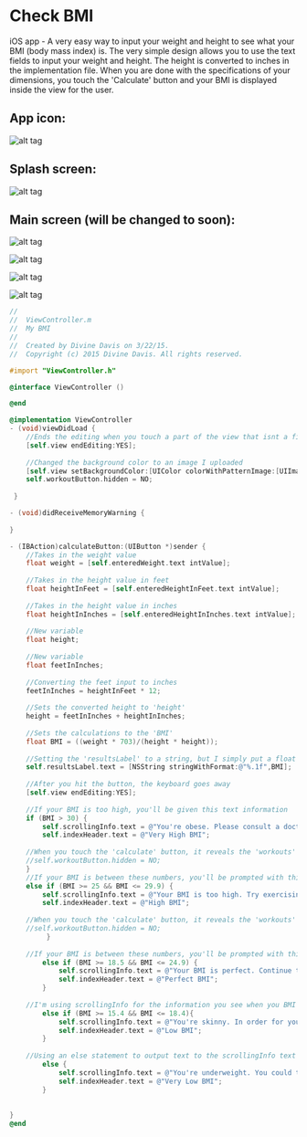 # Check BMI
iOS app - A very easy way to input your weight and height to see what your BMI (body mass index) is. The very simple design allows you to use the text fields to input your weight and height. The height is converted to inches in the implementation file. When you are done with the specifications of your dimensions, you touch the 'Calculate' button and your BMI is displayed inside the view for the user. 

## App icon:
![alt tag](https://github.com/divinedavis/Check-BMI/blob/master/Icons%20all%20dimensions/1024x1024.png)

## Splash screen:
![alt tag](https://github.com/divinedavis/Check-BMI/blob/master/Splash%20screens/750x1334.png)

## Main screen (will be changed to soon):

![alt tag](https://github.com/divinedavis/Check-BMI/blob/master/Screen%20shots/Screen%20Shot%202015-07-08%20at%204.30.34%20PM.png)

![alt tag](https://github.com/divinedavis/Check-BMI/blob/master/Screen%20shots/Screen%20Shot%202015-07-08%20at%204.30.54%20PM.png)

![alt tag](https://github.com/divinedavis/Check-BMI/blob/master/Screen%20shots/Screen%20Shot%202015-07-08%20at%204.31.37%20PM.png)

![alt tag](https://github.com/divinedavis/Check-BMI/blob/master/Screen%20shots/Screen%20Shot%202015-07-08%20at%204.32.03%20PM.png)
```objective-c
//
//  ViewController.m
//  My BMI
//
//  Created by Divine Davis on 3/22/15.
//  Copyright (c) 2015 Divine Davis. All rights reserved.

#import "ViewController.h"

@interface ViewController ()

@end

@implementation ViewController
- (void)viewDidLoad {
    //Ends the editing when you touch a part of the view that isnt a field
    [self.view endEditing:YES];
    
    //Changed the background color to an image I uploaded
    [self.view setBackgroundColor:[UIColor colorWithPatternImage:[UIImage imageNamed:@"background.png"]]];
    self.workoutButton.hidden = NO;
        
 }

- (void)didReceiveMemoryWarning {
  
}

- (IBAction)calculateButton:(UIButton *)sender {
    //Takes in the weight value
    float weight = [self.enteredWeight.text intValue];
    
    //Takes in the height value in feet
    float heightInFeet = [self.enteredHeightInFeet.text intValue];
    
    //Takes in the height value in inches
    float heightInInches = [self.enteredHeightInInches.text intValue];
    
    //New variable
    float height;
    
    //New variable
    float feetInInches;
    
    //Converting the feet input to inches
    feetInInches = heightInFeet * 12;
    
    //Sets the converted height to 'height'
    height = feetInInches + heightInInches;
    
    //Sets the calculations to the 'BMI'
    float BMI = ((weight * 703)/(height * height));
    
    //Setting the 'resultsLabel' to a string, but I simply put a float placeholder and passed the 'BMI'
    self.resultsLabel.text = [NSString stringWithFormat:@"%.1f",BMI];
    
    //After you hit the button, the keyboard goes away
    [self.view endEditing:YES];
    
    //If your BMI is too high, you'll be given this text information
    if (BMI > 30) {
        self.scrollingInfo.text = @"You're obese. Please consult a doctor. There are a number of reasons for this. Eating in           smaller portions will help, along with exercising.";
        self.indexHeader.text = @"Very High BMI";
        
    //When you touch the 'calculate' button, it reveals the 'workouts' button
    //self.workoutButton.hidden = NO;
    }
    //If your BMI is between these numbers, you'll be prompted with this text
    else if (BMI >= 25 && BMI <= 29.9) {
        self.scrollingInfo.text = @"Your BMI is too high. Try exercising more. This number does not calculate your muscle mass         to fat ratio.";
        self.indexHeader.text = @"High BMI";
        
    //When you touch the 'calculate' button, it reveals the 'workouts' button
    //self.workoutButton.hidden = NO;
         }
    
    //If your BMI is between these numbers, you'll be prompted with this text
        else if (BMI >= 18.5 && BMI <= 24.9) {
            self.scrollingInfo.text = @"Your BMI is perfect. Continue to eat and excersice regularly. You're doing a great job,             keep it up.";
            self.indexHeader.text = @"Perfect BMI";
        }
    
    //I'm using scrollingInfo for the information you see when you BMI is calculated & the indexHeader for the label that tells         you if you have a low or high BMI
        else if (BMI >= 15.4 && BMI <= 18.4){
            self.scrollingInfo.text = @"You're skinny. In order for you to increase your BMI, try eating 3 healthy meals a                 day.";
            self.indexHeader.text = @"Low BMI";
        }
    
    //Using an else statement to output text to the scrollingInfo text view
        else {
            self.scrollingInfo.text = @"You're underweight. You could try eating in higher porportions.";
            self.indexHeader.text = @"Very Low BMI";
        }
  
    
}
@end
```
